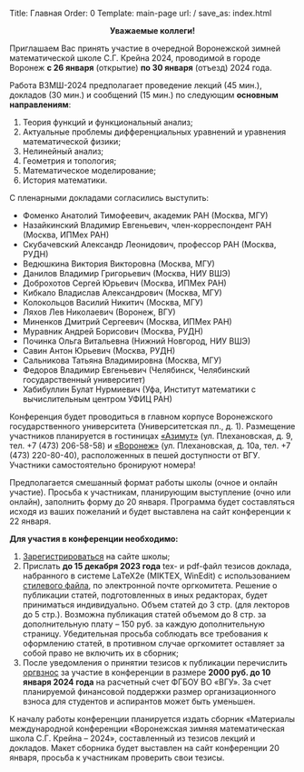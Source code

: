 Title: Главная
Order: 0
Template: main-page
url: /
save_as: index.html

**<center>Уважаемые коллеги!</center>**

Приглашаем Вас принять участие в очередной Воронежской зимней математической школе С.Г. Крейна 2024, проводимой в городе Воронеж **с 26 января** (открытие) **по 30 января** (отъезд) 2024 года.

Работа ВЗМШ-2024 предполагает проведение лекций (45 мин.), докладов (30 мин.) и
сообщений (15 мин.) по следующим **основным направлениям**:

1. Теория функций и функциональный анализ;
2. Актуальные проблемы дифференциальных уравнений и уравнения математической физики;
3. Нелинейный анализ;
4. Геометрия и топология;
5. Математическое моделирование;
6. История математики.

С пленарными докладами согласились выступить:

* Фоменко Анатолий Тимофеевич, академик РАН (Москва, МГУ)
* Назайкинский Владимир Евгеньевич, член-корреспондент РАН (Москва, ИПМех РАН)
* Скубачевский Александр Леонидович, профессор РАН (Москва, РУДН)
* Ведюшкина Виктория Викторовна (Москва, МГУ)
* Данилов Владимир Григорьевич (Москва, НИУ ВШЭ)
* Доброхотов Сергей Юрьевич (Москва, ИПМех РАН)
* Кибкало Владислав Александрович (Москва, МГУ)
* Колокольцов Василий Никитич (Москва, МГУ)
* Ляхов Лев Николаевич (Воронеж, ВГУ)
* Миненков Дмитрий Сергеевич (Москва, ИПМех РАН)
* Муравник Андрей Борисович (Москва, РУДН)
* Починка Ольга Витальевна (Нижний Новгород, НИУ ВШЭ)
* Савин Антон Юрьевич (Москва, РУДН)
* Сальникова Татьяна Владимировна (Москва, МГУ)
* Федоров Владимир Евгеньевич (Челябинск, Челябинский государственный университет)
* Хабибуллин Булат Нурмиевич (Уфа, Институт математики с вычислительным центром УФИЦ РАН)

Конференция будет проводиться в главном корпусе Воронежского государственного университета (Университетская пл., д. 1). Размещение участников планируется в гостиницах [«Азимут»](https://azimuthotels.com/ru/voronezh/azimut-hotel-voronezh) (ул. Плехановская, д. 9, тел. +7 (473) 206-58-58) и [«Воронеж»](https://www.voronezhhotel.ru/) (ул. Плехановская, д. 10а, тел. +7 (473) 220-80-40), расположенных в пешей доступности от ВГУ. Участники самостоятельно бронируют номера!
 
Предполагается смешанный формат работы школы (очное и онлайн участие). Просьба к участникам, планирующим выступление (очно или онлайн), заполнить форму до 20 января. Программа будет составляться исходя из ваших пожеланий и будет выставлена на сайт конференции к 22 января.

**Для участия в конференции необходимо:**

1. [Зарегистрироваться](https://vzms.kmm-vsu.ru/registration) на сайте школы;
2. Прислать **до 15 декабря 2023 года** tex- и pdf-файл тезисов доклада, набранного в системе LaTeX2e (MIKTEX, WinEdit) с использованием [стилевого файла](https://vzms.kmm-vsu.ru/rules), по электронной почте оргкомитета. Решение о публикации статей, подготовленных в иных редакторах, будет приниматься индивидуально. Объем статей до 3 стр. (для лекторов до 5 стр.). Возможна публикация статей объемом до 8 стр. за дополнительную плату – 150 руб. за каждую дополнительную страницу. Убедительная просьба соблюдать все требования к оформлению статей, в противном случае оргкомитет оставляет за собой право не включить их в сборник;
3. После уведомления о принятии тезисов к публикации перечислить [оргвзнос](https://vzms.kmm-vsu.ru/contribution) за участие в конференции в размере **2000 руб. до 10 января 2024 года** на расчетный счет ФГБОУ ВО «ВГУ». За счет планируемой финансовой поддержки размер организационного взноса для студентов и аспирантов может быть уменьшен.

К началу работы конференции планируется издать сборник «Материалы международной конференции «Воронежская зимняя математическая школа С.Г. Крейна – 2024», составленный из тезисов лекций и докладов. Макет сборника будет выставлен на сайт конференции 20 января, просьба к участникам проверить свои тезисы.
